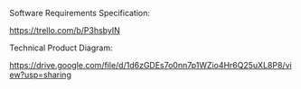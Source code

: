 Software Requirements Specification:

https://trello.com/b/P3hsbyIN


Technical Product Diagram:

https://drive.google.com/file/d/1d6zGDEs7o0nn7p1WZio4Hr6Q25uXL8P8/view?usp=sharing


